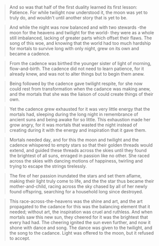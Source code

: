 >And so was that half of the first duality learned its first lesson: Patience. For while twilight now understood it, the moon was yet to truly do, and wouldn't until another story that is yet to be.

>And while the night was now balanced and with two stewards -the moon for the heavens and twilight for the world- they were as a whole still imbalanced, lacking of greater parts which offset their flaws. The song of this woe, and knowing that the world had too much hardship for mortals to survive long with only night, grew on its own and became a cadence.

>From the cadence was birthed the younger sister of light of morning, flow-and-birth. The cadence did not need to learn patience, for it already knew, and was not to alter things but to begin them anew.

>Being followed by the cadence gave twilight respite, for she now could rest from transformation when the cadance was making anew, and the mortals that she was the liaison of could create things of their own.

>Yet the cadence grew exhausted for it was very little energy that the mortals had, sleeping during the long night in remembrance of ancient suns and being awake for so little. This exhaustion made her grow angry, for it was mortals that wasted the night instead of creating during it with the energy and inspiration that it gave them.

>Mortals needed day, and for this the moon and twilight and the cadence whispered to empty stars so that their golden threads would extend, and guided these threads across the skies until they found the brightest of all suns, enraged in passion like no other. She raced across the skies with dancing motions of happiness, twirling and trying to escape the strings tirelessly.

>The fire of her passion inundated the stars and set them aflame, making their light truly come to life, and the the star thus became their mother-and-child, racing across the sky chased by all of her newly found offspring, searching for a household long since destroyed.

>This race-across-the-heavens was the shine and art, and the art propagated to the cadance for this was the balancing element that it needed; without art, the inspiration was cruel and ruthless. And when mortals saw this new sun, they cheered for it was the brightest that every had had. The cheering ignited the sun even further, and now it shone with dance and song. The dance was given to the twilight, and the song to the cadance. Light was offered to the moon, but it refused to accept.